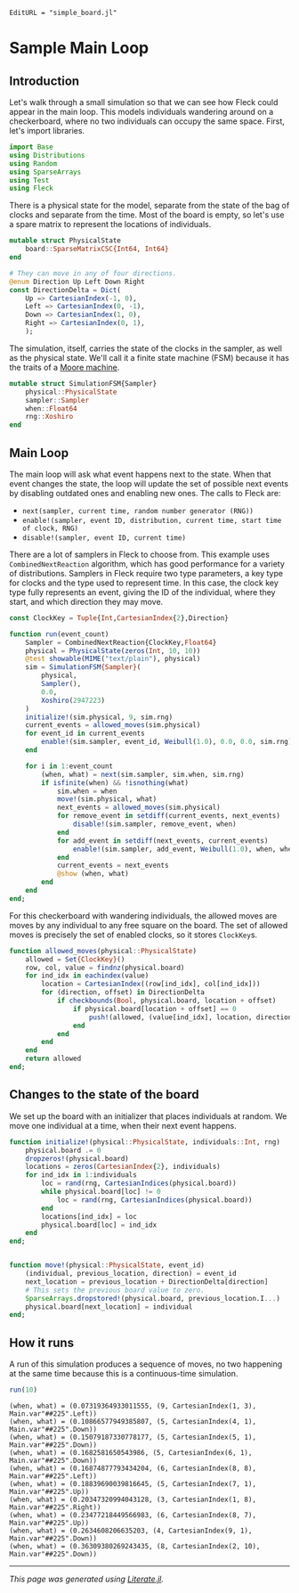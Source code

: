 ```@meta
EditURL = "simple_board.jl"
```

# Sample Main Loop

## Introduction
Let's walk through a small simulation so that we can see how Fleck
could appear in the main loop.
This models individuals wandering around on a checkerboard, where no
two individuals can occupy the same space. First, let's import libraries.

````julia
import Base
using Distributions
using Random
using SparseArrays
using Test
using Fleck
````

There is a physical state for the model, separate from the state of
the bag of clocks and separate from the time. Most of the board is empty,
so let's use a spare matrix to represent the locations of individuals.

````julia
mutable struct PhysicalState
    board::SparseMatrixCSC{Int64, Int64}
end

# They can move in any of four directions.
@enum Direction Up Left Down Right
const DirectionDelta = Dict(
    Up => CartesianIndex(-1, 0),
    Left => CartesianIndex(0, -1),
    Down => CartesianIndex(1, 0),
    Right => CartesianIndex(0, 1),
    );
````

The simulation, itself, carries the state of the clocks in the sampler, as
well as the physical state. We'll call it a finite state machine (FSM)
because it has the traits of a
[Moore machine](https://en.wikipedia.org/wiki/Moore_machine).

````julia
mutable struct SimulationFSM{Sampler}
    physical::PhysicalState
    sampler::Sampler
    when::Float64
    rng::Xoshiro
end
````

## Main Loop
The main loop will ask what event happens next to the state. When that
event changes the state, the loop will update the set of possible next
events by disabling outdated ones and enabling new ones. The calls to
Fleck are:

* `next(sampler, current time, random number generator (RNG))`
* `enable!(sampler, event ID, distribution, current time, start time of clock, RNG)`
* `disable!(sampler, event ID, current time)`

There are a lot of samplers in Fleck to choose from. This example uses `CombinedNextReaction`
algorithm, which has good performance for a variety of distributions. Samplers in Fleck
require two type parameters, a key type for clocks and the type used to represent time.
In this case, the clock key type fully represents an event, giving the ID of the individual,
where they start, and which direction they may move.

````julia
const ClockKey = Tuple{Int,CartesianIndex{2},Direction}

function run(event_count)
    Sampler = CombinedNextReaction{ClockKey,Float64}
    physical = PhysicalState(zeros(Int, 10, 10))
    @test showable(MIME("text/plain"), physical)
    sim = SimulationFSM{Sampler}(
        physical,
        Sampler(),
        0.0,
        Xoshiro(2947223)
    )
    initialize!(sim.physical, 9, sim.rng)
    current_events = allowed_moves(sim.physical)
    for event_id in current_events
        enable!(sim.sampler, event_id, Weibull(1.0), 0.0, 0.0, sim.rng)
    end

    for i in 1:event_count
        (when, what) = next(sim.sampler, sim.when, sim.rng)
        if isfinite(when) && !isnothing(what)
            sim.when = when
            move!(sim.physical, what)
            next_events = allowed_moves(sim.physical)
            for remove_event in setdiff(current_events, next_events)
                disable!(sim.sampler, remove_event, when)
            end
            for add_event in setdiff(next_events, current_events)
                enable!(sim.sampler, add_event, Weibull(1.0), when, when, sim.rng)
            end
            current_events = next_events
            @show (when, what)
        end
    end
end;
````

For this checkerboard with wandering individuals, the allowed moves are
moves by any individual to any free square on the board. The set of allowed
moves is precisely the set of enabled clocks, so it stores `ClockKey`s.

````julia
function allowed_moves(physical::PhysicalState)
    allowed = Set{ClockKey}()
    row, col, value = findnz(physical.board)
    for ind_idx in eachindex(value)
        location = CartesianIndex((row[ind_idx], col[ind_idx]))
        for (direction, offset) in DirectionDelta
            if checkbounds(Bool, physical.board, location + offset)
                if physical.board[location + offset] == 0
                    push!(allowed, (value[ind_idx], location, direction))
                end
            end
        end
    end
    return allowed
end;
````

## Changes to the state of the board
We set up the board with an initializer that places individuals at random.
We move one individual at a time, when their next event happens.

````julia
function initialize!(physical::PhysicalState, individuals::Int, rng)
    physical.board .= 0
    dropzeros!(physical.board)
    locations = zeros(CartesianIndex{2}, individuals)
    for ind_idx in 1:individuals
        loc = rand(rng, CartesianIndices(physical.board))
        while physical.board[loc] != 0
            loc = rand(rng, CartesianIndices(physical.board))
        end
        locations[ind_idx] = loc
        physical.board[loc] = ind_idx
    end
end;


function move!(physical::PhysicalState, event_id)
    (individual, previous_location, direction) = event_id
    next_location = previous_location + DirectionDelta[direction]
    # This sets the previous board value to zero.
    SparseArrays.dropstored!(physical.board, previous_location.I...)
    physical.board[next_location] = individual
end;
````

## How it runs
A run of this simulation produces a sequence of moves, no two happening
at the same time because this is a continuous-time simulation.

````julia
run(10)
````

````
(when, what) = (0.07319364933011555, (9, CartesianIndex(1, 3), Main.var"##225".Left))
(when, what) = (0.10866577949385807, (5, CartesianIndex(4, 1), Main.var"##225".Down))
(when, what) = (0.15079187330778177, (5, CartesianIndex(5, 1), Main.var"##225".Down))
(when, what) = (0.1682581650543986, (5, CartesianIndex(6, 1), Main.var"##225".Down))
(when, what) = (0.16874877793434204, (6, CartesianIndex(8, 8), Main.var"##225".Left))
(when, what) = (0.18839690039816645, (5, CartesianIndex(7, 1), Main.var"##225".Up))
(when, what) = (0.20347320994043128, (3, CartesianIndex(1, 8), Main.var"##225".Right))
(when, what) = (0.23477218449566983, (6, CartesianIndex(8, 7), Main.var"##225".Up))
(when, what) = (0.2634608206635203, (4, CartesianIndex(9, 1), Main.var"##225".Down))
(when, what) = (0.36309380269243435, (8, CartesianIndex(2, 10), Main.var"##225".Down))

````

---

*This page was generated using [Literate.jl](https://github.com/fredrikekre/Literate.jl).*

